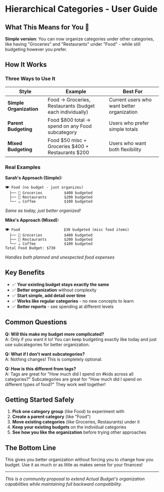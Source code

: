 # Hierarchical Categories - User Guide

## What This Means for You 🎯

**Simple version**: You can now organize categories under other categories, like having "Groceries" and "Restaurants" under "Food" - while still budgeting however you prefer.

## How It Works

### Three Ways to Use It

| Style | Example | Best For |
|-------|---------|----------|
| **Simple Organization** | Food → Groceries, Restaurants (budget each individually) | Current users who want better organization |
| **Parent Budgeting** | Food $800 total → spend on any Food subcategory | Users who prefer simple totals |
| **Mixed Budgeting** | Food $50 misc + Groceries $400 + Restaurants $200 | Users who want both flexibility |

### Real Examples

**Sarah's Approach (Simple):**
```
🍽️ Food (no budget - just organizes)
  ├── 🛒 Groceries          $400 budgeted
  ├── 🍕 Restaurants        $200 budgeted  
  └── ☕ Coffee             $100 budgeted
```
*Same as today, just better organized!*

**Mike's Approach (Mixed):**
```
🍽️ Food                    $30 budgeted (misc food items)
  ├── 🛒 Groceries          $400 budgeted
  ├── 🍕 Restaurants        $200 budgeted
  └── ☕ Coffee             $100 budgeted
Total Food Budget: $730
```
*Handles both planned and unexpected food expenses*

## Key Benefits

- ✅ **Your existing budget stays exactly the same**
- ✅ **Better organization** without complexity
- ✅ **Start simple, add detail over time**
- ✅ **Works like regular categories** - no new concepts to learn
- ✅ **Better reports** - see spending at different levels

## Common Questions

**Q: Will this make my budget more complicated?**  
A: Only if you want it to! You can keep budgeting exactly like today and just use subcategories for better organization.

**Q: What if I don't want subcategories?**  
A: Nothing changes! This is completely optional.

**Q: How is this different from tags?**  
A: Tags are great for "How much did I spend on #kids across all categories?" Subcategories are great for "How much did I spend on different types of food?" They work well together!

## Getting Started Safely

1. **Pick one category group** (like Food) to experiment with
2. **Create a parent category** (like "Food") 
3. **Move existing categories** (like Groceries, Restaurants) under it
4. **Keep your existing budgets** on the individual categories
5. **See how you like the organization** before trying other approaches

## The Bottom Line

This gives you better organization without forcing you to change how you budget. Use it as much or as little as makes sense for your finances!

---

*This is a community proposal to extend Actual Budget's organization capabilities while maintaining full backward compatibility.*